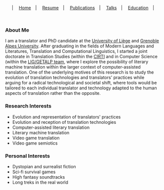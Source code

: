 <center>
  &vert;&emsp;
  <a href="index.html">Home</a>&emsp;&vert;&emsp;
  <a href="resume.html">Resume</a>&emsp;&vert;&emsp;
  <a href="publications.html">Publications</a>&emsp;&vert;&emsp;
  <a href="talks.html">Talks</a>&emsp;&vert;&emsp;
  <a href="education.html">Education</a>&emsp;&vert;
</center>

&nbsp;

### About Me

I am a translator and PhD candidate at the <a href="https://www.uliege.be/" target="_blank">University of Liège</a> and <a href="https://www.univ-grenoble-alpes.fr/" target="_blank">Grenoble Alpes University</a>. After graduating in the fields of Modern Languages and Literatures, Translation and Computational Linguistics, I started a joint doctorate in Translation Studies (within the <a href="https://www.cirti.uliege.be/" target="_blank">CIRTI</a> and in Computer Science (within the <a href="https://lig-getalp.imag.fr/" target="_blank">LIG/GETALP team</a>, where I explore the possibility of literary machine translation within the larger context of computer-assisted translation. One of the underlying motives of this research is to study the evolution of translation technologies and translators' practices while arguing for a radical technological and societal shift, where tools would be tailored to each individual translator and technology adapted to the human aspects of translation rather than the opposite.

### Research Interests

* Evolution and representation of translators' practices
* Evolution and reception of translation technologies
* Computer-assisted literary translation
* Literary machine translation
* Video game translation
* Video game semiotics

### Personal Interests
* Dystopian and surrealist fiction
* Sci-fi survival games
* High fantasy soundtracks
* Long treks in the real world

